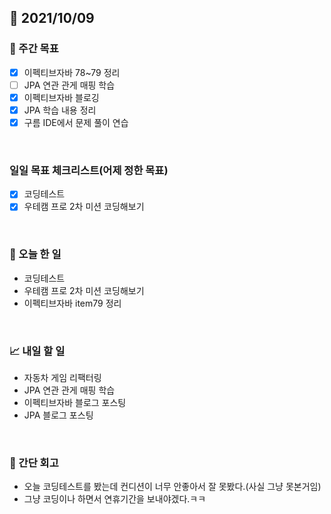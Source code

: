 ## 📅 2021/10/09


### 👏 주간 목표
- [x] 이펙티브자바 78~79 정리
- [ ] JPA 연관 관게 매핑 학습
- [x] 이펙티브자바 블로깅
- [x] JPA 학습 내용 정리
- [x] 구름 IDE에서 문제 풀이 연습

<br/>

### 일일 목표 체크리스트(어제 정한 목표)

- [x] 코딩테스트
- [x] 우테캠 프로 2차 미션 코딩해보기

<br/>

### 💯 오늘 한 일

- 코딩테스트
- 우테캠 프로 2차 미션 코딩해보기
- 이펙티브자바 item79 정리


<br/>

### 📈 내일 할 일

- 자동차 게임 리팩터링
- JPA 연관 관게 매핑 학습
- 이펙티브자바 블로그 포스팅
- JPA 블로그 포스팅

<br/>

### 🤔 간단 회고

- 오늘 코딩테스트를 봤는데 컨디션이 너무 안좋아서 잘 못봤다.(사실 그냥 못본거임)
- 그냥 코딩이나 하면서 연휴기간을 보내야겠다.ㅋㅋ

  

